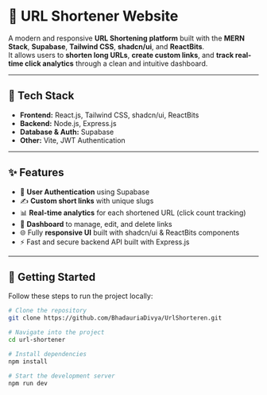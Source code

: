 # 🔗 URL Shortener Website

A modern and responsive **URL Shortening platform** built with the **MERN Stack**, **Supabase**, **Tailwind CSS**, **shadcn/ui**, and **ReactBits**.  
It allows users to **shorten long URLs**, **create custom links**, and **track real-time click analytics** through a clean and intuitive dashboard.

---

## 🚀 Tech Stack

- **Frontend:** React.js, Tailwind CSS, shadcn/ui, ReactBits  
- **Backend:** Node.js, Express.js  
- **Database & Auth:** Supabase  
- **Other:** Vite, JWT Authentication

---

## ✨ Features

- 🔐 **User Authentication** using Supabase  
- ✍️ **Custom short links** with unique slugs  
- 📊 **Real-time analytics** for each shortened URL (click count tracking)  
- 🧭 **Dashboard** to manage, edit, and delete links  
- 🌐 Fully **responsive UI** built with shadcn/ui & ReactBits components  
- ⚡ Fast and secure backend API built with Express.js

---

## 🧭 Getting Started

Follow these steps to run the project locally:

```bash
# Clone the repository
git clone https://github.com/BhadauriaDivya/UrlShorteren.git

# Navigate into the project
cd url-shortener

# Install dependencies
npm install

# Start the development server
npm run dev
